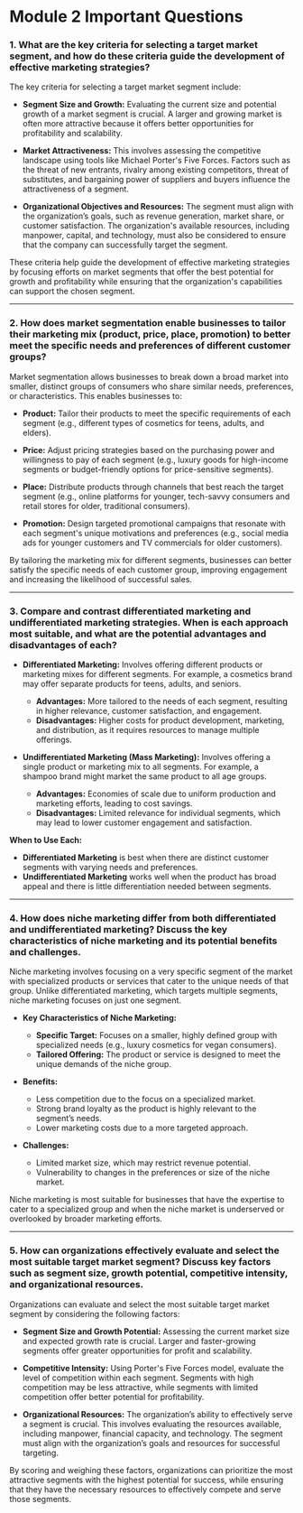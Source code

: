 # Module 2 Important Questions

### 1. What are the key criteria for selecting a target market segment, and how do these criteria guide the development of effective marketing strategies?

The key criteria for selecting a target market segment include:

- **Segment Size and Growth:** Evaluating the current size and potential growth of a market segment is crucial. A larger and growing market is often more attractive because it offers better opportunities for profitability and scalability.
  
- **Market Attractiveness:** This involves assessing the competitive landscape using tools like Michael Porter's Five Forces. Factors such as the threat of new entrants, rivalry among existing competitors, threat of substitutes, and bargaining power of suppliers and buyers influence the attractiveness of a segment.
  
- **Organizational Objectives and Resources:** The segment must align with the organization’s goals, such as revenue generation, market share, or customer satisfaction. The organization's available resources, including manpower, capital, and technology, must also be considered to ensure that the company can successfully target the segment.

These criteria help guide the development of effective marketing strategies by focusing efforts on market segments that offer the best potential for growth and profitability while ensuring that the organization's capabilities can support the chosen segment.

---

### 2. How does market segmentation enable businesses to tailor their marketing mix (product, price, place, promotion) to better meet the specific needs and preferences of different customer groups?

Market segmentation allows businesses to break down a broad market into smaller, distinct groups of consumers who share similar needs, preferences, or characteristics. This enables businesses to:

- **Product:** Tailor their products to meet the specific requirements of each segment (e.g., different types of cosmetics for teens, adults, and elders).
  
- **Price:** Adjust pricing strategies based on the purchasing power and willingness to pay of each segment (e.g., luxury goods for high-income segments or budget-friendly options for price-sensitive segments).
  
- **Place:** Distribute products through channels that best reach the target segment (e.g., online platforms for younger, tech-savvy consumers and retail stores for older, traditional consumers).
  
- **Promotion:** Design targeted promotional campaigns that resonate with each segment's unique motivations and preferences (e.g., social media ads for younger customers and TV commercials for older customers).

By tailoring the marketing mix for different segments, businesses can better satisfy the specific needs of each customer group, improving engagement and increasing the likelihood of successful sales.

---

### 3. Compare and contrast differentiated marketing and undifferentiated marketing strategies. When is each approach most suitable, and what are the potential advantages and disadvantages of each?

- **Differentiated Marketing:** Involves offering different products or marketing mixes for different segments. For example, a cosmetics brand may offer separate products for teens, adults, and seniors. 
    - **Advantages:** More tailored to the needs of each segment, resulting in higher relevance, customer satisfaction, and engagement.
    - **Disadvantages:** Higher costs for product development, marketing, and distribution, as it requires resources to manage multiple offerings.

- **Undifferentiated Marketing (Mass Marketing):** Involves offering a single product or marketing mix to all segments. For example, a shampoo brand might market the same product to all age groups.
    - **Advantages:** Economies of scale due to uniform production and marketing efforts, leading to cost savings.
    - **Disadvantages:** Limited relevance for individual segments, which may lead to lower customer engagement and satisfaction.

**When to Use Each:**
- **Differentiated Marketing** is best when there are distinct customer segments with varying needs and preferences.
- **Undifferentiated Marketing** works well when the product has broad appeal and there is little differentiation needed between segments.

---

### 4. How does niche marketing differ from both differentiated and undifferentiated marketing? Discuss the key characteristics of niche marketing and its potential benefits and challenges.

Niche marketing involves focusing on a very specific segment of the market with specialized products or services that cater to the unique needs of that group. Unlike differentiated marketing, which targets multiple segments, niche marketing focuses on just one segment.

- **Key Characteristics of Niche Marketing:**
    - **Specific Target:** Focuses on a smaller, highly defined group with specialized needs (e.g., luxury cosmetics for vegan consumers).
    - **Tailored Offering:** The product or service is designed to meet the unique demands of the niche group.
  
- **Benefits:**
    - Less competition due to the focus on a specialized market.
    - Strong brand loyalty as the product is highly relevant to the segment’s needs.
    - Lower marketing costs due to a more targeted approach.
  
- **Challenges:**
    - Limited market size, which may restrict revenue potential.
    - Vulnerability to changes in the preferences or size of the niche market.
  
Niche marketing is most suitable for businesses that have the expertise to cater to a specialized group and when the niche market is underserved or overlooked by broader marketing efforts.

---

### 5. How can organizations effectively evaluate and select the most suitable target market segment? Discuss key factors such as segment size, growth potential, competitive intensity, and organizational resources.

Organizations can evaluate and select the most suitable target market segment by considering the following factors:

- **Segment Size and Growth Potential:** Assessing the current market size and expected growth rate is crucial. Larger and faster-growing segments offer greater opportunities for profit and scalability.
  
- **Competitive Intensity:** Using Porter's Five Forces model, evaluate the level of competition within each segment. Segments with high competition may be less attractive, while segments with limited competition offer better potential for profitability.
  
- **Organizational Resources:** The organization’s ability to effectively serve a segment is crucial. This involves evaluating the resources available, including manpower, financial capacity, and technology. The segment must align with the organization’s goals and resources for successful targeting.

By scoring and weighing these factors, organizations can prioritize the most attractive segments with the highest potential for success, while ensuring that they have the necessary resources to effectively compete and serve those segments.
